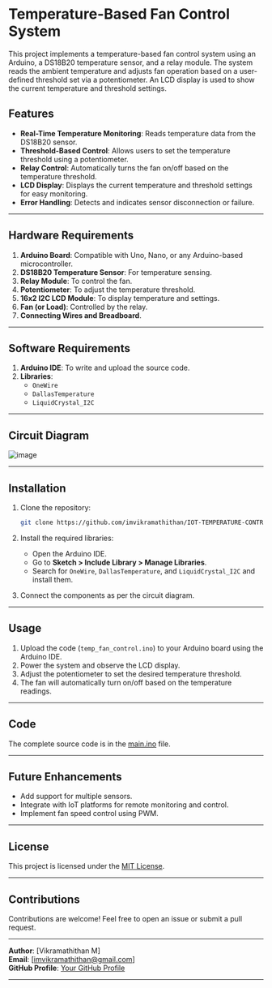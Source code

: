 # Temperature-Based Fan Control System

This project implements a temperature-based fan control system using an Arduino, a DS18B20 temperature sensor, and a relay module. The system reads the ambient temperature and adjusts fan operation based on a user-defined threshold set via a potentiometer. An LCD display is used to show the current temperature and threshold settings.

## Features

- **Real-Time Temperature Monitoring**: Reads temperature data from the DS18B20 sensor.
- **Threshold-Based Control**: Allows users to set the temperature threshold using a potentiometer.
- **Relay Control**: Automatically turns the fan on/off based on the temperature threshold.
- **LCD Display**: Displays the current temperature and threshold settings for easy monitoring.
- **Error Handling**: Detects and indicates sensor disconnection or failure.

---

## Hardware Requirements

1. **Arduino Board**: Compatible with Uno, Nano, or any Arduino-based microcontroller.
2. **DS18B20 Temperature Sensor**: For temperature sensing.
3. **Relay Module**: To control the fan.
4. **Potentiometer**: To adjust the temperature threshold.
5. **16x2 I2C LCD Module**: To display temperature and settings.
6. **Fan (or Load)**: Controlled by the relay.
7. **Connecting Wires and Breadboard**.

---

## Software Requirements

1. **Arduino IDE**: To write and upload the source code.
2. **Libraries**: 
   - `OneWire`
   - `DallasTemperature`
   - `LiquidCrystal_I2C`

---

## Circuit Diagram

![image](https://github.com/user-attachments/assets/2984bce2-d7a2-4ed5-befa-d610bafc61a2)



---

## Installation

1. Clone the repository:
   ```bash
   git clone https://github.com/imvikramathithan/IOT-TEMPERATURE-CONTROLLED-FAN.git
   ```
2. Install the required libraries:
   - Open the Arduino IDE.
   - Go to **Sketch > Include Library > Manage Libraries**.
   - Search for `OneWire`, `DallasTemperature`, and `LiquidCrystal_I2C` and install them.

3. Connect the components as per the circuit diagram.

---

## Usage

1. Upload the code (`temp_fan_control.ino`) to your Arduino board using the Arduino IDE.
2. Power the system and observe the LCD display.
3. Adjust the potentiometer to set the desired temperature threshold.
4. The fan will automatically turn on/off based on the temperature readings.

---

## Code

The complete source code is in the [main.ino](main.ino) file.

---

## Future Enhancements

- Add support for multiple sensors.
- Integrate with IoT platforms for remote monitoring and control.
- Implement fan speed control using PWM.

---

## License

This project is licensed under the [MIT License](LICENSE).

---

## Contributions

Contributions are welcome! Feel free to open an issue or submit a pull request.

---

**Author**: [Vikramathithan M]  
**Email**: [imvikramathithan@gmail.com]  
**GitHub Profile**: [Your GitHub Profile](https://github.com/imvikramathithan)

---
